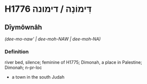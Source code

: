 # H1776 דִּימוֹנָה / דימונה

## Dîymôwnâh

_(dee-mo-naw' | dee-moh-NAW | dee-moh-NA)_

### Definition

river bed, silence; feminine of H1775; Dimonah, a place in Palestine; Dimonah; n-pr-loc

- a town in the south Judah
